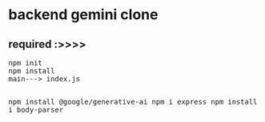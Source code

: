 # backend gemini clone
<h2>required :>>>></h2>
<pre>
npm init
npm install
main---> index.js

npm install @google/generative-ai
npm i express
npm install cors
npm  i body-parser
</pre>